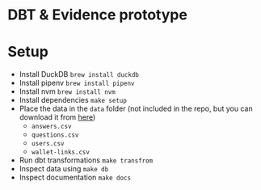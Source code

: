 # DBT & Evidence prototype

# Setup
* Install DuckDB `brew install duckdb`
* Install pipenv `brew install pipenv`
* Install nvm `brew install nvm`
* Install dependencies `make setup`
* Place the data in the `data` folder (not included in the repo, but you can download it from [here](https://docs.google.com/spreadsheets/d/1S8AGK7ffVEu9La73yrv9BKlPMvocq9w1RPCjPrn1w6Q/edit#gid=706641192))
    * `answers.csv`
    * `questions.csv`
    * `users.csv`
    * `wallet-links.csv`
* Run dbt transformations `make transfrom`
* Inspect data using `make db`
* Inspect documentation `make docs`
